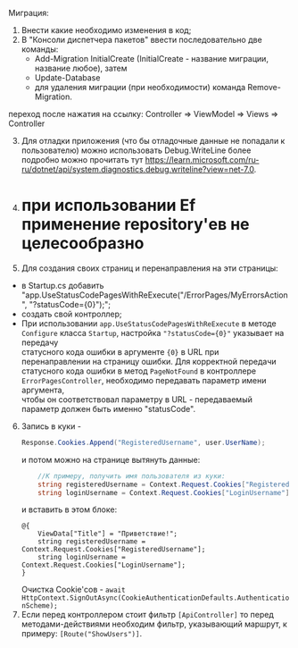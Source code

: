 ﻿Миграция:
 1. Внести какие необходимо изменения в код;
 2. В "Консоли диспетчера пакетов" ввести последовательно две команды:
	- Add-Migration InitialCreate (InitialCreate - название миграции, название любое), затем
	- Update-Database
	- для удаления миграции (при необходимости) команда Remove-Migration.
	
переход после нажатия на ссылку: Controller => ViewModel => Views => Controller

3. Для отладки приложения (что бы отладочные данные не попадали к пользователю) можно
использовать Debug.WriteLine более подробно можно прочитать тут https://learn.microsoft.com/ru-ru/dotnet/api/system.diagnostics.debug.writeline?view=net-7.0.
4. # при использовании Ef применение repository'ев не целесообразно
5. Для создания своих страниц и перенаправления на эти страницы:
- в Startup.cs добавить "app.UseStatusCodePagesWithReExecute("/ErrorPages/MyErrorsAction", "?statusCode={0}");";
- создать свой контроллер;
- При использовании `app.UseStatusCodePagesWithReExecute` в методе `Configure` класса `Startup`, настройка `"?statusCode={0}"` указывает на передачу					
	 статусного кода ошибки в аргументе `{0}` в URL при перенаправлении на страницу ошибки.	
	 Для корректной передачи статусного кода ошибки в метод `PageNotFound` в контроллере `ErrorPagesController`, необходимо передавать параметр имени аргумента,	
	 чтобы он соответствовал параметру в URL - передаваемый параметр должен быть именно "statusCode".
6. Запись в куки - 
	```C#
	Response.Cookies.Append("RegisteredUsername", user.UserName);
	```
	и потом можно на странице вытянуть данные: 
	```C#
		//К примеру, получить имя пользователя из куки:
		string registeredUsername = Context.Request.Cookies["RegisteredUsername"];
		string loginUsername = Context.Request.Cookies["LoginUsername"];
	```
	и вставить в этом блоке:
	```
	@{
  		ViewData["Title"] = "Приветствие!";		string registeredUsername = Context.Request.Cookies["RegisteredUsername"];
		string loginUsername = Context.Request.Cookies["LoginUsername"];
    }
	```
	Очистка Cookie'сов - ```await HttpContext.SignOutAsync(CookieAuthenticationDefaults.AuthenticationScheme); ```
7. Если перед контроллером стоит фильтр ```[ApiController]``` то перед методами-действиями необходим фильтр, указывающий маршрут, к примеру: ```[Route("ShowUsers")]```.

